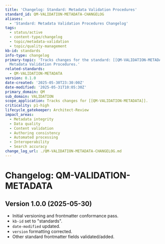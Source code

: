 ```yaml
---
title: 'Changelog: Standard: Metadata Validation Procedures'
standard_id: QM-VALIDATION-METADATA-CHANGELOG
aliases:
  - 'Standard: Metadata Validation Procedures Changelog'
tags:
  - status/active
  - content-type/changelog
  - topic/metadata-validation
  - topic/quality-management
kb-id: standards
info-type: changelog
primary-topic: 'Tracks changes for the standard: [[QM-VALIDATION-METADATA]] - Standard:
  Metadata Validation Procedures.'
related-standards:
  - QM-VALIDATION-METADATA
version: 0.1.0
date-created: '2025-05-30T23:30:00Z'
date-modified: '2025-05-31T10:05:30Z'
primary_domain: QM
sub_domain: VALIDATION
scope_application: Tracks changes for [[QM-VALIDATION-METADATA]].
criticality: p1-high
lifecycle_gatekeeper: Architect-Review
impact_areas:
  - Metadata integrity
  - Data quality
  - Content validation
  - Authoring consistency
  - Automated processing
  - Interoperability
  - Search accuracy
change_log_url: ./QM-VALIDATION-METADATA-CHANGELOG.md
---
```


# Changelog: QM-VALIDATION-METADATA

## Version 1.0.0 (2025-05-30)
- Initial versioning and frontmatter conformance pass.
- `kb-id` set to "standards".
- `date-modified` updated.
- `version` formatting corrected.
- Other standard frontmatter fields validated/added.
